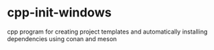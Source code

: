 # cpp-init-windows
 cpp program for creating project templates and automatically installing dependencies using conan and meson
